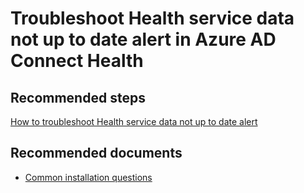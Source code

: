 <properties
	pageTitle="Troubleshoot Health service data not up to date"
	description="Azure AD Connect Health self help"
	service="microsoft.aad"
	resource="Microsoft_Azure_ADHybridHealth"
	authors="zhiweiw"
	displayOrder="200"
	selfHelpType="resource"
	cloudEnvironments="public"
	articleId="c1c9b1fb-3fbb-461f-9949-23fa9ce31e04"
/>
# Troubleshoot Health service data not up to date alert in Azure AD Connect Health

## **Recommended steps**
[How to troubleshoot Health service data not up to date alert](https://aka.ms/aadhealth/datafreshness)

## **Recommended documents**
* [Common installation questions](https://docs.microsoft.com/azure/active-directory/connect-health/active-directory-aadconnect-health-faq#installation-questions)
